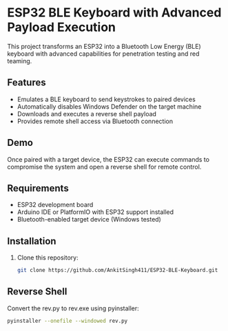# ESP32 BLE Keyboard with Advanced Payload Execution

This project transforms an ESP32 into a Bluetooth Low Energy (BLE) keyboard with advanced capabilities for penetration testing and red teaming.

## Features

- Emulates a BLE keyboard to send keystrokes to paired devices
- Automatically disables Windows Defender on the target machine
- Downloads and executes a reverse shell payload
- Provides remote shell access via Bluetooth connection

## Demo

Once paired with a target device, the ESP32 can execute commands to compromise the system and open a reverse shell for remote control.

## Requirements

- ESP32 development board
- Arduino IDE or PlatformIO with ESP32 support installed
- Bluetooth-enabled target device (Windows tested)

## Installation

1. Clone this repository:
   ```bash
   git clone https://github.com/AnkitSingh411/ESP32-BLE-Keyboard.git

## Reverse Shell

Convert the rev.py to rev.exe using pyinstaller: 
```bash
pyinstaller --onefile --windowed rev.py


